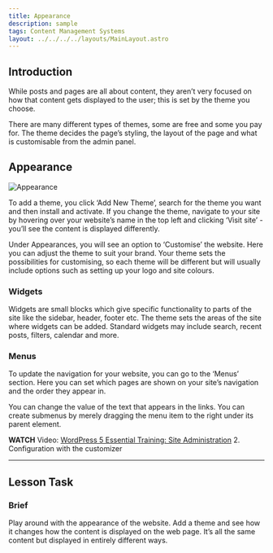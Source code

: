 ```yaml
---
title: Appearance
description: sample
tags: Content Management Systems
layout: ../../../../layouts/MainLayout.astro
---
```


## Introduction

While posts and pages are all about content, they aren’t very focused on how that content gets displayed to the user; this is set by the theme you choose.

There are many different types of themes, some are free and some you pay for. The theme decides the page’s styling, the layout of the page and what is customisable from the admin panel.

## Appearance

![Appearance](/images/cms/1-4-appearance.jpg)

To add a theme, you click ‘Add New Theme’, search for the theme you want and then install and activate. If you change the theme, navigate to your site by hovering over your website’s name in the top left and clicking ‘Visit site’ - you’ll see the content is displayed differently.

Under Appearances, you will see an option to ‘Customise’ the website. Here you can adjust the theme to suit your brand. Your theme sets the possibilities for customising, so each theme will be different but will usually include options such as setting up your logo and site colours.

### Widgets

Widgets are small blocks which give specific functionality to parts of the site like the sidebar, header, footer etc. The theme sets the areas of the site where widgets can be added. Standard widgets may include search, recent posts, filters, calendar and more.

### Menus

To update the navigation for your website, you can go to the ‘Menus’ section. Here you can set which pages are shown on your site’s navigation and the order they appear in.

You can change the value of the text that appears in the links. You can create submenus by merely dragging the menu item to the right under its parent element.

**WATCH** Video: [WordPress 5 Essential Training: Site Administration](https://www.linkedin.com/learning/wordpress-5-essential-training-site-administration/site-identity?u=43268076) 2. Configuration with the customizer

---

## Lesson Task

### Brief

Play around with the appearance of the website. Add a theme and see how it changes how the content is displayed on the web page. It’s all the same content but displayed in entirely different ways.
